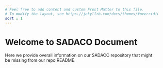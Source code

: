 ```yaml
---
# Feel free to add content and custom Front Matter to this file.
# To modify the layout, see https://jekyllrb.com/docs/themes/#overriding-theme-defaults
sort : 1
---
```


# Welcome to SADACO Document

Here we provide overall information on our SADACO repository that might be missing from our repo README.